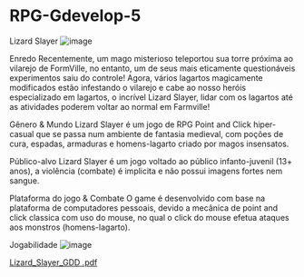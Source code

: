 # RPG-Gdevelop-5
Lizard Slayer
![image](https://user-images.githubusercontent.com/84422477/200383988-f59cee3e-257e-42f6-9064-231831503219.png)

Enredo
Recentemente, um mago misterioso teleportou sua torre próxima ao vilarejo de
FormVille, no entanto, um de seus mais eticamente questionáveis
experimentos saiu do controle! Agora, vários lagartos magicamente
modificados estão infestando o vilarejo e cabe ao nosso heróis especializado
em lagartos, o incrível Lizard Slayer, lidar com os lagartos até as atividades
poderem voltar ao normal em Farmville!

Gênero & Mundo
Lizard Slayer é um jogo de RPG Point and Click hiper-casual que se passa
num ambiente de fantasia medieval, com poções de cura, espadas, armaduras
e homens-lagarto criado por magos insensatos.

Público-alvo
Lizard Slayer é um jogo voltado ao público infanto-juvenil (13+ anos), a
violência (combate) é implicita e não possui imagens fortes nem sangue.

Plataforma do jogo & Combate
O game é desenvolvido com base na plataforma de computadores pessoais,
devido a mecânica de point and click classica com uso do mouse, no qual o
click do mouse efetua ataques aos monstros (homens-lagarto).

Jogabilidade
![image](https://user-images.githubusercontent.com/84422477/200384134-e3eb7fca-4e94-4e9f-92ed-db3906cac250.png)

[Lizard_Slayer_GDD .pdf](https://github.com/zmm29/RPG-Gdevelop-5/files/9954360/Lizard_Slayer_GDD.pdf)
